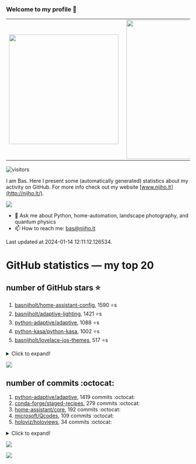 ### Welcome to my profile 👋

<center>
  <table>
    <tr>
        <td><img width="300px" align="left" src="https://github-readme-stats.vercel.app/api/top-langs/?username=basnijholt&hide=TeX,Jupyter%20Notebook&layout=compact&theme=radical" /></td>
        <td><img align='right' src="https://github-readme-stats.vercel.app/api?username=basnijholt&show_icons=true&theme=radical" width="380"></td>
    </tr>
  </table>
</center>

![visitors](https://visitor-badge.glitch.me/badge?page_id=basnijholt.visitor-badge)

I am Bas. Here I present some (automatically generated) statistics about my activity on GitHub. For more info check out my website [www.nijho.lt](http://nijho.lt/).

![](https://www.nijho.lt/authors/admin/avatar_hu9e60e4b9bc120dfb6a666009f2878da6_182107_250x250_fill_q90_lanczos_center.jpg)

- 💬 Ask me about Python, home-automation, landscape photography, and quantum physics
- 📫 How to reach me: bas@nijho.lt

Last updated at 2024-01-14 12:11:12.126534.

# GitHub statistics — my top 20

## number of GitHub stars ⭐️

1. [basnijholt/home-assistant-config](https://github.com/basnijholt/home-assistant-config/), 1590 ⭐️s
2. [basnijholt/adaptive-lighting](https://github.com/basnijholt/adaptive-lighting/), 1421 ⭐️s
3. [python-adaptive/adaptive](https://github.com/python-adaptive/adaptive/), 1088 ⭐️s
4. [python-kasa/python-kasa](https://github.com/python-kasa/python-kasa/), 1002 ⭐️s
5. [basnijholt/lovelace-ios-themes](https://github.com/basnijholt/lovelace-ios-themes/), 517 ⭐️s
<details><summary>Click to expand!</summary>

6. [basnijholt/lovelace-ios-dark-mode-theme](https://github.com/basnijholt/lovelace-ios-dark-mode-theme/), 432 ⭐️s
7. [basnijholt/miflora](https://github.com/basnijholt/miflora/), 360 ⭐️s
8. [basnijholt/rsync-time-machine.py](https://github.com/basnijholt/rsync-time-machine.py/), 359 ⭐️s
9. [topocm/topocm_content](https://github.com/topocm/topocm_content/), 259 ⭐️s
10. [basnijholt/home-assistant-streamdeck-yaml](https://github.com/basnijholt/home-assistant-streamdeck-yaml/), 158 ⭐️s
11. [basnijholt/unidep](https://github.com/basnijholt/unidep/), 120 ⭐️s
12. [basnijholt/home-assistant-macbook-touch-bar](https://github.com/basnijholt/home-assistant-macbook-touch-bar/), 94 ⭐️s
13. [kwant-project/kwant](https://github.com/kwant-project/kwant/), 80 ⭐️s
14. [basnijholt/markdown-code-runner](https://github.com/basnijholt/markdown-code-runner/), 77 ⭐️s
15. [basnijholt/home-assistant-streamdeck-yaml-addon](https://github.com/basnijholt/home-assistant-streamdeck-yaml-addon/), 55 ⭐️s
16. [basnijholt/aiokef](https://github.com/basnijholt/aiokef/), 34 ⭐️s
17. [basnijholt/thesis-cover](https://github.com/basnijholt/thesis-cover/), 29 ⭐️s
18. [basnijholt/adaptive-scheduler](https://github.com/basnijholt/adaptive-scheduler/), 24 ⭐️s
19. [basnijholt/instacron](https://github.com/basnijholt/instacron/), 20 ⭐️s
20. [kwant-project/kwant-tutorial-2016](https://github.com/kwant-project/kwant-tutorial-2016/), 18 ⭐️s

</details>

![](https://github.com/basnijholt/basnijholt/raw/main/stars_over_time.png)

## number of commits :octocat:

1. [python-adaptive/adaptive](https://github.com/python-adaptive/adaptive/), 1419 commits :octocat:
2. [conda-forge/staged-recipes](https://github.com/conda-forge/staged-recipes/), 279 commits :octocat:
3. [home-assistant/core](https://github.com/home-assistant/core/), 192 commits :octocat:
4. [microsoft/Qcodes](https://github.com/microsoft/Qcodes/), 109 commits :octocat:
5. [holoviz/holoviews](https://github.com/holoviz/holoviews/), 34 commits :octocat:
<details><summary>Click to expand!</summary>

6. [gdsfactory/gdsfactory](https://github.com/gdsfactory/gdsfactory/), 4 commits :octocat:
7. [NabuCasa/coronavirus](https://github.com/NabuCasa/coronavirus/), 0 commits :octocat:
8. [piitaya/lovelace-mushroom](https://github.com/piitaya/lovelace-mushroom/), 0 commits :octocat:
9. [kwant-project/testing](https://github.com/kwant-project/testing/), 0 commits :octocat:
10. [basnijholt/shortjunction](https://github.com/basnijholt/shortjunction/), 0 commits :octocat:
11. [alex3305/home-assistant-addons](https://github.com/alex3305/home-assistant-addons/), 0 commits :octocat:
12. [Electron-Cash/electrum-locale](https://github.com/Electron-Cash/electrum-locale/), 0 commits :octocat:
13. [sdouglas/cadnano2](https://github.com/sdouglas/cadnano2/), 0 commits :octocat:
14. [basnijholt/lovelace-ios-dark-mode-theme](https://github.com/basnijholt/lovelace-ios-dark-mode-theme/), 0 commits :octocat:
15. [madsbk/lrcloud](https://github.com/madsbk/lrcloud/), 0 commits :octocat:
16. [danobot/entity-controller](https://github.com/danobot/entity-controller/), 0 commits :octocat:
17. [23andMe/Yamale](https://github.com/23andMe/Yamale/), 0 commits :octocat:
18. [dfm/emcee](https://github.com/dfm/emcee/), 0 commits :octocat:
19. [basnijholt/nijho.lt](https://github.com/basnijholt/nijho.lt/), 0 commits :octocat:
20. [tvdsluijs/py-nsapi](https://github.com/tvdsluijs/py-nsapi/), 0 commits :octocat:

</details>

![](https://github.com/basnijholt/basnijholt/raw/main/commits_per_hour.png)

![](https://github.com/basnijholt/basnijholt/raw/main/commits_per_weekday.png)

